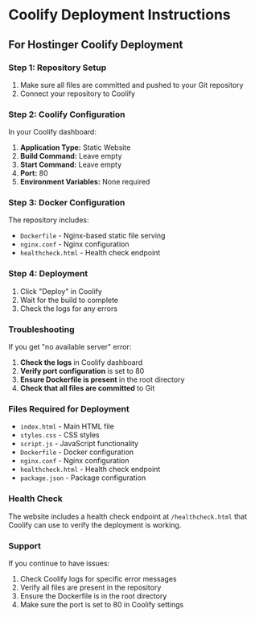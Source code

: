# Coolify Deployment Instructions

## For Hostinger Coolify Deployment

### Step 1: Repository Setup
1. Make sure all files are committed and pushed to your Git repository
2. Connect your repository to Coolify

### Step 2: Coolify Configuration
In your Coolify dashboard:

1. **Application Type:** Static Website
2. **Build Command:** Leave empty
3. **Start Command:** Leave empty
4. **Port:** 80
5. **Environment Variables:** None required

### Step 3: Docker Configuration
The repository includes:
- `Dockerfile` - Nginx-based static file serving
- `nginx.conf` - Nginx configuration
- `healthcheck.html` - Health check endpoint

### Step 4: Deployment
1. Click "Deploy" in Coolify
2. Wait for the build to complete
3. Check the logs for any errors

### Troubleshooting

If you get "no available server" error:

1. **Check the logs** in Coolify dashboard
2. **Verify port configuration** is set to 80
3. **Ensure Dockerfile is present** in the root directory
4. **Check that all files are committed** to Git

### Files Required for Deployment
- `index.html` - Main HTML file
- `styles.css` - CSS styles
- `script.js` - JavaScript functionality
- `Dockerfile` - Docker configuration
- `nginx.conf` - Nginx configuration
- `healthcheck.html` - Health check endpoint
- `package.json` - Package configuration

### Health Check
The website includes a health check endpoint at `/healthcheck.html` that Coolify can use to verify the deployment is working.

### Support
If you continue to have issues:
1. Check Coolify logs for specific error messages
2. Verify all files are present in the repository
3. Ensure the Dockerfile is in the root directory
4. Make sure the port is set to 80 in Coolify settings
